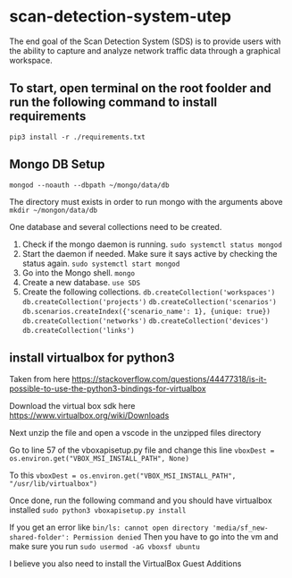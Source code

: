 # scan-detection-system-utep
The end goal of the Scan Detection System (SDS) is to provide users with the ability to capture and analyze network traffic data through a graphical workspace.


## To start, open terminal on the root foolder and run the following command to install requirements
`pip3 install -r ./requirements.txt`

## Mongo DB Setup
`mongod --noauth --dbpath ~/mongo/data/db`

The directory must exists in order to run mongo with the arguments above
`mkdir ~/mongon/data/db`

One database and several collections need to be created.

1. Check if the mongo daemon is running.
`sudo systemctl status mongod`
2. Start the daemon if needed. Make sure it says active by checking the status again.
`sudo systemctl start mongod`
3. Go into the Mongo shell.
`mongo`
4. Create a new database.
`use SDS`
5. Create the following collections.
`db.createCollection('workspaces')`
`db.createCollection('projects')`
`db.createCollection('scenarios')`
`db.scenarios.createIndex({'scenario_name': 1}, {unique: true})`
`db.createCollection('networks')`
`db.createCollection('devices')`
`db.createCollection('links')`

## install virtualbox for python3
Taken from here
https://stackoverflow.com/questions/44477318/is-it-possible-to-use-the-python3-bindings-for-virtualbox

Download the virtual box sdk here
https://www.virtualbox.org/wiki/Downloads

Next unzip the file and open a vscode in the unzipped files directory

Go to line 57 of the vboxapisetup.py file and change this line
`vboxDest = os.environ.get("VBOX_MSI_INSTALL_PATH", None)`

To this
`vboxDest = os.environ.get("VBOX_MSI_INSTALL_PATH", "/usr/lib/virtualbox")`

Once done, run the following command and you should have virtualbox installed
`sudo python3 vboxapisetup.py install`


If you get an error like
`bin/ls: cannot open directory 'media/sf_new-shared-folder': Permission denied`
Then you have to go into the vm and make sure you run `sudo usermod -aG vboxsf ubuntu`

I believe you also need to install the VirtualBox Guest Additions
